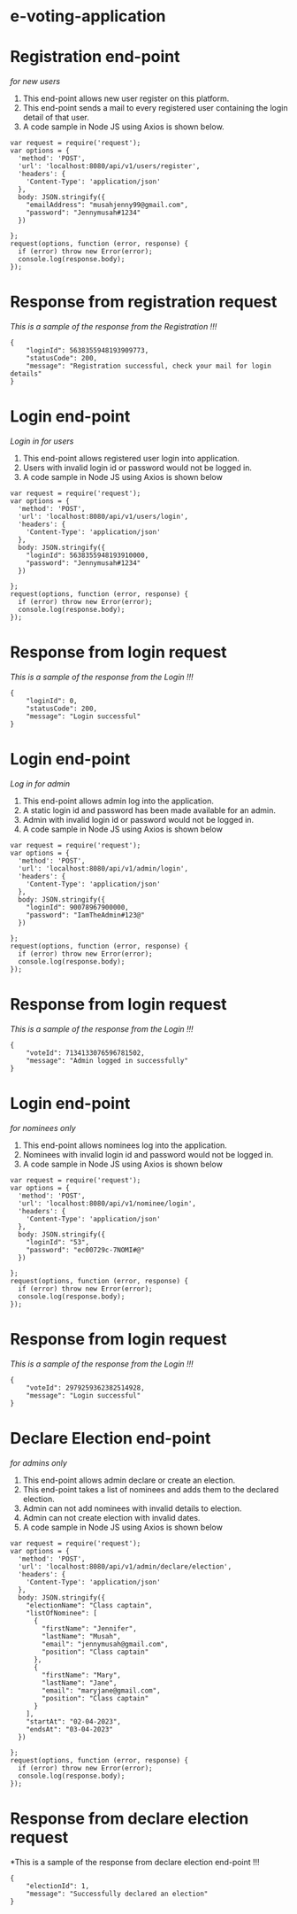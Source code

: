 # e-voting-application
# Registration end-point
  *for new users*

1. This end-point allows new user register on this platform.
2. This end-point sends a mail to every registered user containing the login detail of that user.
3. A code sample in Node JS using Axios is shown below.
```
var request = require('request');
var options = {
  'method': 'POST',
  'url': 'localhost:8080/api/v1/users/register',
  'headers': {
    'Content-Type': 'application/json'
  },
  body: JSON.stringify({
    "emailAddress": "musahjenny99@gmail.com",
    "password": "Jennymusah#1234"
  })

};
request(options, function (error, response) {
  if (error) throw new Error(error);
  console.log(response.body);
});

```
# Response from registration request
  *This is a sample of the response from the Registration !!!*
```
{
    "loginId": 5638355948193909773,
    "statusCode": 200,
    "message": "Registration successful, check your mail for login details"
}
```

# Login end-point
  *Login in for users*
1. This end-point allows registered user login into application.
2. Users with invalid login id or password would not be logged in.
3. A code sample in Node JS using Axios is shown below

```
var request = require('request');
var options = {
  'method': 'POST',
  'url': 'localhost:8080/api/v1/users/login',
  'headers': {
    'Content-Type': 'application/json'
  },
  body: JSON.stringify({
    "loginId": 5638355948193910000,
    "password": "Jennymusah#1234"
  })

};
request(options, function (error, response) {
  if (error) throw new Error(error);
  console.log(response.body);
});

```
# Response from login request
  *This is a sample of the response from the Login !!!*
```
{
    "loginId": 0,
    "statusCode": 200,
    "message": "Login successful"
}
```
# Login end-point
*Log in for admin*
1. This end-point allows admin log into the application.
2. A static login id and password has been made available for an admin.
3. Admin with invalid login id or password would not be logged in.
4. A code sample in Node JS using Axios is shown below
```
var request = require('request');
var options = {
  'method': 'POST',
  'url': 'localhost:8080/api/v1/admin/login',
  'headers': {
    'Content-Type': 'application/json'
  },
  body: JSON.stringify({
    "loginId": 90078967900000,
    "password": "IamTheAdmin#123@"
  })

};
request(options, function (error, response) {
  if (error) throw new Error(error);
  console.log(response.body);
});
```
# Response from login request
*This is a sample of the response from the Login !!!*
```
{
    "voteId": 7134133076596781502,
    "message": "Admin logged in successfully"
}
```
# Login end-point
*for nominees only*
1. This end-point allows nominees log into the application.
2. Nominees with invalid login id and password would not be logged in.
3. A code sample in Node JS using Axios is shown below
```
var request = require('request');
var options = {
  'method': 'POST',
  'url': 'localhost:8080/api/v1/nominee/login',
  'headers': {
    'Content-Type': 'application/json'
  },
  body: JSON.stringify({
    "loginId": "53",
    "password": "ec00729c-7NOMI#@"
  })

};
request(options, function (error, response) {
  if (error) throw new Error(error);
  console.log(response.body);
});
```
#  Response from login request
*This is a sample of the response from the Login !!!*
```
{
    "voteId": 2979259362382514928,
    "message": "Login successful"
}
```
# Declare Election end-point
*for admins only*
1. This end-point allows admin declare or create an election.
2. This end-point takes a list of nominees and adds them to the declared election.
3. Admin can not add nominees with invalid details to election.
4. Admin can not create election with invalid dates.
5. A code sample in Node JS using Axios is shown below
```
var request = require('request');
var options = {
  'method': 'POST',
  'url': 'localhost:8080/api/v1/admin/declare/election',
  'headers': {
    'Content-Type': 'application/json'
  },
  body: JSON.stringify({
    "electionName": "Class captain",
    "listOfNominee": [
      {
        "firstName": "Jennifer",
        "lastName": "Musah",
        "email": "jennymusah@gmail.com",
        "position": "Class captain"
      },
      {
        "firstName": "Mary",
        "lastName": "Jane",
        "email": "maryjane@gmail.com",
        "position": "Class captain"
      }
    ],
    "startAt": "02-04-2023",
    "endsAt": "03-04-2023"
  })

};
request(options, function (error, response) {
  if (error) throw new Error(error);
  console.log(response.body);
});
```
# Response from declare election request
*This is a sample of the response from declare election end-point !!!
```
{
    "electionId": 1,
    "message": "Successfully declared an election"
}
```

